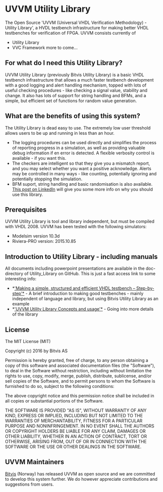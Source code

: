 # UVVM Utility Library
The Open Source 'UVVM (Universal VHDL Verification Methodology) - Utility Library', a HVDL testbench infrastructure for making better  VHDL testbenches for verification of FPGA.
UVVM consists currently of 
- Utility Library
- VVC Framework
more to come...

## For what do I need this Utility Library?
UVVM Utility Library (previously Bitvis Utility Library) is a basic VHDL testbench infrastructure that allows a much faster testbench development with a good logging and alert handling mechanism, topped with lots of useful checking procedures - like checking a signal value, stability and change. It also has lots of support for string handling and BFMs, and a simple, but efficient set of functions for random value generation. 

## What are the benefits of using this system?
The Utility Library is dead easy to use. The extremely low user threshold allows users to be up and running in less than an hour.
* The logging procedures can be used directly and simplifies the process of reporting progress in a simulation, as well as providing valuable debug information if en error is detected. A flexible verbosity control is available - if you want this.
* The checkers are intelligent so that they give you a mismatch report, and you may select whether you want a positive acknowledge. Alerts may be controlled in many ways - like counting, potentially ignoring and potentially stopping the simulation.
* BFM suport, string handling and basic randomisation is also available.
[This post on LinkedIn](https://www.linkedin.com/pulse/free-library-good-testbench-checking-functionality-espen-tallaksen?trk=mp-reader-card) will give you some more info on why you should use this library.

## Prerequisites
UVVM Utility Library is tool and library independent, but must be compiled with VHDL 2008.
UVVM has been tested with the following simulators:
- Modelsim version 10.3d
- Riviera-PRO version: 2015.10.85

## Introduction to Utility Library - including manuals
All documents including powerpoint presentations are available in the doc-directory of Utility_Library on GitHub.
This is just a fast access link to some interesting info:
- *['Making a simple, structured and efficient VHDL testbench – Step-by-step'*](https://github.com/UVVM/UVVM_Utility_Library/raw/master/uvvm_util/Simple_TB_step_by_step.pps) - A brief introduction to making good testbenches - mainly independent of language and library, but using Bitvis Utility Library as an example
- *['UVVM Utility Library Concepts and usage'*](https://github.com/UVVM/UVVM_Utility_Library/raw/master/uvvm_util/UVVM_Utility_Library_Concepts_and_Usage.pps)  - Going into more details of the library

## License

The MIT License (MIT) 

Copyright (c) 2016 by Bitvis AS 

Permission is hereby granted, free of charge, to any person obtaining a copy of this software and associated documentation files (the "Software"), to deal in the Software without restriction, including without limitation the rights to use, copy, modify, merge, publish, distribute, sublicense, and/or sell copies of the Software, and to permit persons to whom the Software is furnished to do so, subject to the following conditions: 

The above copyright notice and this permission notice shall be included in all copies or substantial portions of the Software. 

THE SOFTWARE IS PROVIDED "AS IS", WITHOUT WARRANTY OF ANY KIND, EXPRESS OR IMPLIED, INCLUDING BUT NOT LIMITED TO THE WARRANTIES OF MERCHANTABILITY, FITNESS FOR A PARTICULAR PURPOSE AND NONINFRINGEMENT. IN NO EVENT SHALL THE AUTHORS OR COPYRIGHT HOLDERS BE LIABLE FOR ANY CLAIM, DAMAGES OR OTHER LIABILITY, WHETHER IN AN ACTION OF CONTRACT, TORT OR OTHERWISE, ARISING FROM, OUT OF OR IN CONNECTION WITH THE SOFTWARE OR THE USE OR OTHER DEALINGS IN THE SOFTWARE. 

## UVVM Maintainers
[Bitvis](http://bitvis.no) (Norway) has released UVVM as open source and we are committed to develop this system further.
We do however appreciate contributions and suggestions from users.

